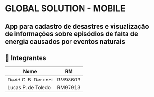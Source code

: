 # GLOBAL SOLUTION - MOBILE

## App para cadastro de desastres e visualização de informações sobre episódios de falta de energia causados por eventos naturais

## 👥 Integrantes

| Nome               | RM       |
|--------------------|----------|
| David G. B. Denunci| RM98603  |
| Lucas P. de Toledo | RM97913  |

